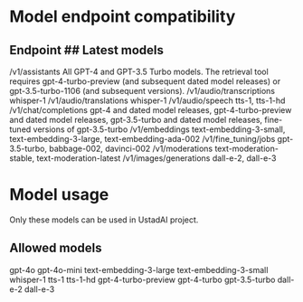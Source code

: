 # Model endpoint compatibility
## Endpoint	                    ## Latest models
/v1/assistants	                All GPT-4 and GPT-3.5 Turbo models. The retrieval tool requires gpt-4-turbo-preview (and subsequent dated model releases) or gpt-3.5-turbo-1106 (and subsequent versions).
/v1/audio/transcriptions	    whisper-1
/v1/audio/translations	        whisper-1
/v1/audio/speech	            tts-1, tts-1-hd
/v1/chat/completions	        gpt-4 and dated model releases, gpt-4-turbo-preview and dated model releases, gpt-3.5-turbo and dated model releases, fine-tuned versions of gpt-3.5-turbo
/v1/embeddings	                text-embedding-3-small, text-embedding-3-large, text-embedding-ada-002
/v1/fine_tuning/jobs	        gpt-3.5-turbo, babbage-002, davinci-002
/v1/moderations	                text-moderation-stable, text-moderation-latest
/v1/images/generations	        dall-e-2, dall-e-3

# Model usage
Only these models can be used in UstadAI project.

## Allowed models
gpt-4o
gpt-4o-mini
text-embedding-3-large
text-embedding-3-small
whisper-1
tts-1
tts-1-hd
gpt-4-turbo-preview
gpt-4-turbo
gpt-3.5-turbo
dall-e-2
dall-e-3

